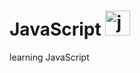 # JavaScript <a href="https://www.javascript.com/" target="_blank" rel="noreferrer"> <img src="https://upload.wikimedia.org/wikipedia/commons/3/3b/Javascript_Logo.png" alt="javascript" width="40" height="40"/> </a>
learning JavaScript
